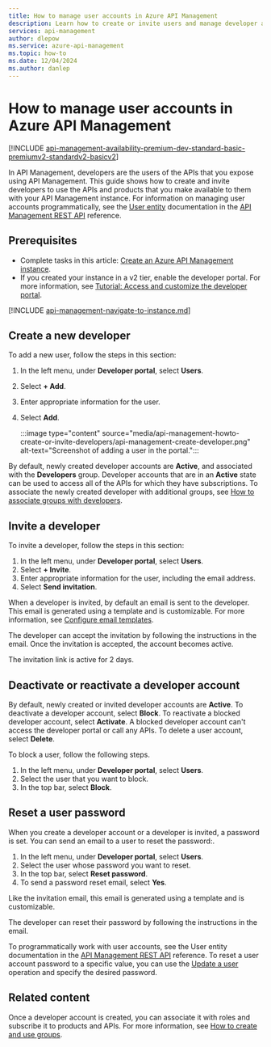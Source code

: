```yaml
---
title: How to manage user accounts in Azure API Management
description: Learn how to create or invite users and manage developer accounts in Azure API Management. View additional resources to use after creating a developer account.
services: api-management
author: dlepow
ms.service: azure-api-management
ms.topic: how-to
ms.date: 12/04/2024
ms.author: danlep
---
```

# How to manage user accounts in Azure API Management

[!INCLUDE [api-management-availability-premium-dev-standard-basic-premiumv2-standardv2-basicv2](../../includes/api-management-availability-premium-dev-standard-basic-premiumv2-standardv2-basicv2.md)]

In API Management, developers are the users of the APIs that you expose using API Management. This guide shows how to create and invite developers to use the APIs and products that you make available to them with your API Management instance. For information on managing user accounts programmatically, see the [User entity](/rest/api/apimanagement/user) documentation in the [API Management REST API](/rest/api/apimanagement/) reference.

## Prerequisites

* Complete tasks in this article: [Create an Azure API Management instance](get-started-create-service-instance.md).
* If you created your instance in a v2 tier, enable the developer portal. For more information, see [Tutorial: Access and customize the developer portal](api-management-howto-developer-portal-customize.md).

[!INCLUDE [api-management-navigate-to-instance.md](../../includes/api-management-navigate-to-instance.md)]

## Create a new developer

To add a new user, follow the steps in this section:

1. In the left menu, under **Developer portal**, select **Users**.
1. Select **+ Add**.
1. Enter appropriate information for the user.
1. Select **Add**.

    :::image type="content" source="media/api-management-howto-create-or-invite-developers/api-management-create-developer.png" alt-text="Screenshot of adding a user in the portal.":::

By default, newly created developer accounts are **Active**, and associated with the **Developers** group. Developer accounts that are in an **Active** state can be used to access all of the APIs for which they have subscriptions. To associate the newly created developer with additional groups, see [How to associate groups with developers][How to associate groups with developers].

## Invite a developer

To invite a developer, follow the steps in this section:

1. In the left menu, under **Developer portal**, select **Users**.
1. Select **+ Invite**.
1. Enter appropriate information for the user, including the email address.
1. Select **Send invitation**.

When a developer is invited, by default an email is sent to the developer. This email is generated using a template and is customizable. For more information, see [Configure email templates][Configure email templates].

The developer can accept the invitation by following the instructions in the email. Once the invitation is accepted, the account becomes active.

The invitation link is active for 2 days.

## Deactivate or reactivate a developer account

By default, newly created or invited developer accounts are **Active**. To deactivate a developer account, select **Block**. To reactivate a blocked developer account, select **Activate**. A blocked developer account can't access the developer portal or call any APIs. To delete a user account, select **Delete**.

To block a user, follow the following steps.

1. In the left menu, under **Developer portal**, select **Users**.
1. Select the user that you want to block.
1. In the top bar, select **Block**.

## Reset a user password

When you create a developer account or a developer is invited, a password is set. You can send an email to a user to reset the password:.

1. In the left menu, under **Developer portal**, select **Users**.
1. Select the user whose password you want to reset.
1. In the top bar, select **Reset password**.
1. To send a password reset email, select **Yes**.

Like the invitation email, this email is generated using a template and is customizable.

The developer can reset their password by following the instructions in the email.

To programmatically work with user accounts, see the User entity documentation in the [API Management REST API](/rest/api/apimanagement/) reference. To reset a user account password to a specific value, you can use the [Update a user](/rest/api/apimanagement/apimanagementrest/azure-api-management-rest-api-user-entity#UpdateUser) operation and specify the desired password.

## Related content

Once a developer account is created, you can associate it with roles and subscribe it to products and APIs. For more information, see [How to create and use groups][How to create and use groups].

[How to create and use groups]: api-management-howto-create-groups.md
[How to associate groups with developers]: api-management-howto-create-groups.md#associate-group-developer

[Get started with Azure API Management]: get-started-create-service-instance.md
[Create an API Management service instance]: get-started-create-service-instance.md
[Configure email templates]: api-management-howto-configure-notifications.md#email-templates
